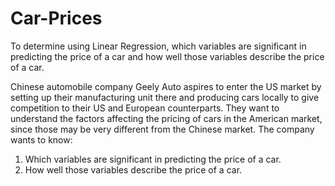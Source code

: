 # Car-Prices
To determine using Linear Regression, which variables are significant in predicting the price of a car and how well those variables describe the price of a car.

Chinese automobile company Geely Auto aspires to enter the US market by setting up their manufacturing unit there and producing cars locally to give competition to their US and European counterparts. They want to understand the factors affecting the pricing of cars in the American market, since those may be very different from the Chinese market. The company wants to know:

1. Which variables are significant in predicting the price of a car.
2. How well those variables describe the price of a car.
